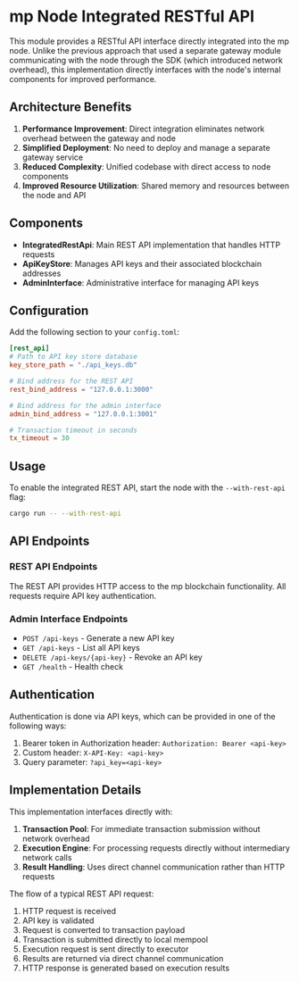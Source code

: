 # mp Node Integrated RESTful API

This module provides a RESTful API interface directly integrated into the mp node. Unlike the previous approach that used a separate gateway module communicating with the node through the SDK (which introduced network overhead), this implementation directly interfaces with the node's internal components for improved performance.

## Architecture Benefits

1. **Performance Improvement**: Direct integration eliminates network overhead between the gateway and node
2. **Simplified Deployment**: No need to deploy and manage a separate gateway service
3. **Reduced Complexity**: Unified codebase with direct access to node components
4. **Improved Resource Utilization**: Shared memory and resources between the node and API

## Components

- **IntegratedRestApi**: Main REST API implementation that handles HTTP requests
- **ApiKeyStore**: Manages API keys and their associated blockchain addresses
- **AdminInterface**: Administrative interface for managing API keys

## Configuration

Add the following section to your `config.toml`:

```toml
[rest_api]
# Path to API key store database
key_store_path = "./api_keys.db"

# Bind address for the REST API
rest_bind_address = "127.0.0.1:3000"

# Bind address for the admin interface
admin_bind_address = "127.0.0.1:3001"

# Transaction timeout in seconds
tx_timeout = 30
```

## Usage

To enable the integrated REST API, start the node with the `--with-rest-api` flag:

```bash
cargo run -- --with-rest-api
```

## API Endpoints

### REST API Endpoints

The REST API provides HTTP access to the mp blockchain functionality. All requests require API key authentication.

### Admin Interface Endpoints

- `POST /api-keys` - Generate a new API key
- `GET /api-keys` - List all API keys
- `DELETE /api-keys/{api-key}` - Revoke an API key
- `GET /health` - Health check

## Authentication

Authentication is done via API keys, which can be provided in one of the following ways:

1. Bearer token in Authorization header: `Authorization: Bearer <api-key>`
2. Custom header: `X-API-Key: <api-key>`
3. Query parameter: `?api_key=<api-key>`

## Implementation Details

This implementation interfaces directly with:

1. **Transaction Pool**: For immediate transaction submission without network overhead
2. **Execution Engine**: For processing requests directly without intermediary network calls
3. **Result Handling**: Uses direct channel communication rather than HTTP requests

The flow of a typical REST API request:

1. HTTP request is received
2. API key is validated
3. Request is converted to transaction payload
4. Transaction is submitted directly to local mempool
5. Execution request is sent directly to executor
6. Results are returned via direct channel communication
7. HTTP response is generated based on execution results
